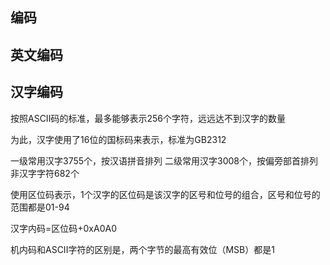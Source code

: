 ## 编码



## 英文编码





## 汉字编码



按照ASCII码的标准，最多能够表示256个字符，远远达不到汉字的数量





为此，汉字使用了16位的国标码来表示，标准为GB2312





一级常用汉字3755个，按汉语拼音排列
二级常用汉字3008个，按偏旁部首排列
非汉字字符682个





使用区位码表示，1个汉字的区位码是该汉字的区号和位号的组合，区号和位号的范围都是01-94





汉字内码=区位码+0xA0A0

机内码和ASCII字符的区别是，两个字节的最高有效位（MSB）都是1

